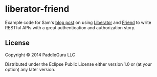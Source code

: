 # liberator-friend

Example code for Sam's [blog post]((http://sritchie.github.io/2014/01/17/api-authentication-with-liberator-and-friend/)) on using [Liberator](https://github.com/clojure-liberator/liberator) and [Friend](https://github.com/cemerick/friend) to write RESTful APIs with a great authentication and authorization story.

## License

Copyright © 2014 PaddleGuru LLC

Distributed under the Eclipse Public License either version 1.0 or (at
your option) any later version.
